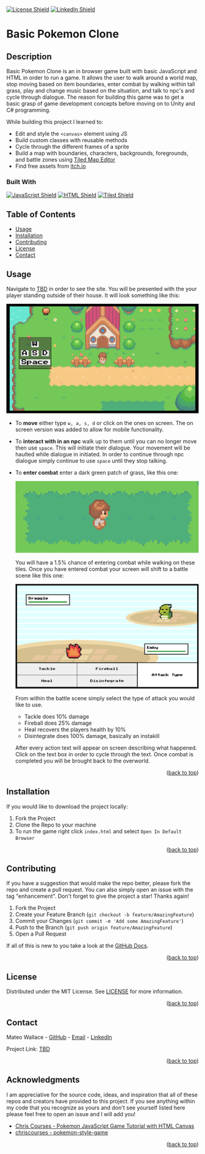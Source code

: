 <p id="readme-top"></p>

[![License Shield](https://img.shields.io/badge/License-MIT-success?style=for-the-badge)](./LICENSE)
[![LinkedIn Shield](https://img.shields.io/badge/LinkedIn-555555?style=for-the-badge&logo=linkedin)](https://www.linkedin.com/in/mateo-wallace/)

# Basic Pokemon Clone

## Description

Basic Pokemon Clone is an in browser game built with basic JavaScript and HTML in order to run a game. It allows the user to walk around a world map, stop moving based on item boundaries, enter combat by walking within tall grass, play and change music based on the situation, and talk to npc's and cycle through dialogue. The reason for building this game was to get a basic grasp of game development concepts before moving on to Unity and C# programming.

While building this project I learned to:

- Edit and style the `<canvas>` element using JS
- Build custom classes with reusable methods
- Cycle through the different frames of a sprite
- Build a map with boundaries, characters, backgrounds, foregrounds, and battle zones using [Tiled Map Editor](https://www.mapeditor.org/)
- Find free assets from [itch.io](https://itch.io/)

### Built With

[![JavaScript Shield](https://img.shields.io/badge/JavaScript_ES6+-F7DF1E?&style=for-the-badge&logo=javascript&logoColor=272727)](https://developer.mozilla.org/en-US/docs/Web/JavaScript)
[![HTML Shield](https://img.shields.io/badge/HTML5-E34F26?&style=for-the-badge&logo=html5&logoColor=white)](https://developer.mozilla.org/en-US/docs/Glossary/HTML5)
[![Tiled Shield](https://img.shields.io/badge/Tiled-3645FF?&style=for-the-badge&logo=tidal&logoColor=white)](https://www.mapeditor.org/)

## Table of Contents

- [Usage](#usage)
- [Installation](#installation)
- [Contributing](#contributing)
- [License](#license)
- [Contact](#contact)

## Usage

Navigate to [TBD](https://mateo-wallace.github.io/MP3-Basic-Video-Game/) in order to see the site. You will be presented with the your player standing outside of their house. It will look something like this:

![example of deployed site](./assets/img/deployed.png)

- To **move** either type `w, a, s, d` or click on the ones on screen. The on screen version was added to allow for mobile functionality. 

- To **interact with in an npc** walk up to them until you can no longer move then use `space`. This will initiate their dialogue. Your movement will be haulted while dialogue in initiated. In order to continue through npc dialogue simply continue to use `space` until they stop talking.

- To **enter combat** enter a dark green patch of grass, like this one:

    ![dark green patch of grass](./assets/img/grass-example-crop.png)

    You will have a 1.5% chance of entering combat while walking on these tiles. Once you have entered combat your screen will shift to a battle scene like this one:

    ![battle scene example](./assets/img/battle-scene-example.png)

    From within the battle scene simply select the type of attack you would like to use.

    - Tackle does 10% damage
    - Fireball does 25% damage
    - Heal recovers the players health by 10%
    - Disintegrate does 100% damage, basically an instakill

    After every action text will appear on screen describing what happened. Click on the text box in order to cycle through the text. Once combat is completed you will be brought back to the overworld.

<p align="right">(<a href="#readme-top">back to top</a>)</p>

## Installation

If you would like to download the project locally:

1. Fork the Project
1. Clone the Repo to your machine
1. To run the game right click `index.html` and select `Open In Default Browser`

<p align="right">(<a href="#readme-top">back to top</a>)</p>

## Contributing

If you have a suggestion that would make the repo better, please fork the repo and create a pull request. You can also simply open an issue with the tag "enhancement". Don't forget to give the project a star! Thanks again!

1. Fork the Project
1. Create your Feature Branch (`git checkout -b feature/AmazingFeature`)
1. Commit your Changes (`git commit -m 'Add some AmazingFeature'`)
1. Push to the Branch (`git push origin feature/AmazingFeature`)
1. Open a Pull Request

If all of this is new to you take a look at the [GitHub Docs](https://docs.github.com/en/get-started/quickstart/fork-a-repo).

<p align="right">(<a href="#readme-top">back to top</a>)</p>

## License

Distributed under the MIT License. See [LICENSE](./LICENSE) for more information.

<p align="right">(<a href="#readme-top">back to top</a>)</p>

## Contact

Mateo Wallace - [GitHub](https://github.com/Mateo-Wallace) - [Email](mailto:mateo.t.wallace@gmail.com) - [LinkedIn](https://www.linkedin.com/in/mateo-wallace/)

Project Link: [TBD](https://github.com/Mateo-Wallace/MP2-Discord-DumBot-V2)

<p align="right">(<a href="#readme-top">back to top</a>)</p>

## Acknowledgments

I am appreciative for the source code, ideas, and inspiration that all of these repos and creators have provided to this project. If you see anything within my code that you recognize as yours and don't see yourself listed here please feel free to open an issue and I will add you!

- [Chris Courses - Pokemon JavaScript Game Tutorial with HTML Canvas](https://www.youtube.com/watch?v=yP5DKzriqXA)
- [chriscourses - pokemon-style-game](https://github.com/chriscourses/pokemon-style-game)

<p align="right">(<a href="#readme-top">back to top</a>)</p>


